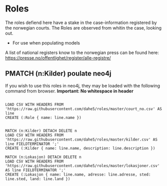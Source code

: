 # Roles

The roles defiend here have a stake in the case-information registered by the norwegian courts.  The Roles are observed from whitin the case, looking out.
- For use when populating models

A list of national registers know to the norwegian press can be found here: https://presse.no/offentlighet/register/alle-registre/

## PMATCH (n:Kilder) poulate neo4j

If you wish to use this roles in neo4j, they may be loaded with the following command from browser.  **Important: No whitespace in header**


```cypher

LOAD CSV WITH HEADERS FROM 'https://raw.githubusercontent.com/dahe5/roles/master/court_no.csv' AS line
CREATE (:Role { name: line.name })

```

```cypher

MATCH (n:Kilder) DETACH DELETE n
LOAD CSV WITH HEADERS FROM
'https://raw.githubusercontent.com/dahe5/roles/master/kilder.csv' AS line FIELDTERMINATOR ';'
CREATE (:Kilder { name: line.name, description: line.description })

```

```cypher
MATCH (n:Lokasjon) DETACH DELETE n
LOAD CSV WITH HEADERS FROM
'https://raw.githubusercontent.com/dahe5/roles/master/lokasjoner.csv' AS line FIELDTERMINATOR ';'
CREATE (:Lokasjon { name: line.name, adresse: line.adresse, sted: line.sted, land: line.land })
```
